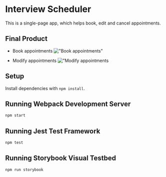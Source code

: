 # Interview Scheduler

This is a single-page app, which helps book, edit and cancel appointments.

## Final Product

- Book appointments
!["Book appointments"]()

- Modify appointments
!["Modify appointments]()

## Setup

Install dependencies with `npm install`.

## Running Webpack Development Server

```sh
npm start
```

## Running Jest Test Framework

```sh
npm test
```

## Running Storybook Visual Testbed

```sh
npm run storybook
```
